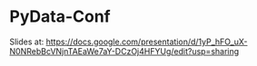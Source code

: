 # PyData-Conf

Slides at: https://docs.google.com/presentation/d/1yP_hFO_uX-N0NRebBcVNjnTAEaWe7aY-DCzOj4HFYUg/edit?usp=sharing
